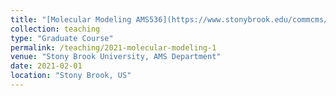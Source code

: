 ```yaml
---
title: "[Molecular Modeling AMS536](https://www.stonybrook.edu/commcms/ams/graduate/_courses/ams536)"
collection: teaching
type: "Graduate Course"
permalink: /teaching/2021-molecular-modeling-1
venue: "Stony Brook University, AMS Department"
date: 2021-02-01
location: "Stony Brook, US"
---
```


